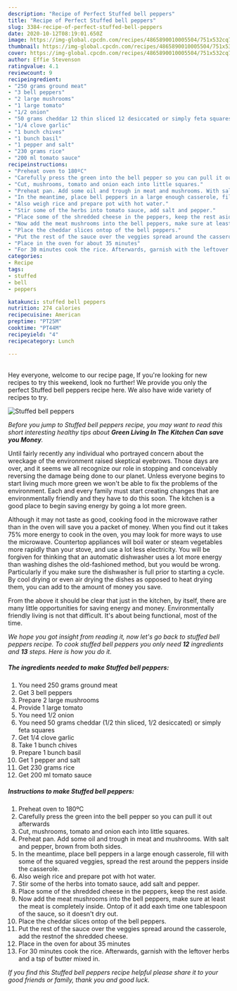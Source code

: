 ```yaml
---
description: "Recipe of Perfect Stuffed bell peppers"
title: "Recipe of Perfect Stuffed bell peppers"
slug: 3384-recipe-of-perfect-stuffed-bell-peppers
date: 2020-10-12T08:19:01.650Z
image: https://img-global.cpcdn.com/recipes/4865890010005504/751x532cq70/stuffed-bell-peppers-recipe-main-photo.jpg
thumbnail: https://img-global.cpcdn.com/recipes/4865890010005504/751x532cq70/stuffed-bell-peppers-recipe-main-photo.jpg
cover: https://img-global.cpcdn.com/recipes/4865890010005504/751x532cq70/stuffed-bell-peppers-recipe-main-photo.jpg
author: Effie Stevenson
ratingvalue: 4.1
reviewcount: 9
recipeingredient:
- "250 grams ground meat"
- "3 bell peppers"
- "2 large mushrooms"
- "1 large tomato"
- "1/2 onion"
- "50 grams cheddar 12 thin sliced 12 desiccated or simply feta squares"
- "1/4 clove garlic"
- "1 bunch chives"
- "1 bunch basil"
- "1 pepper and salt"
- "230 grams rice"
- "200 ml tomato sauce"
recipeinstructions:
- "Preheat oven to 180ºC"
- "Carefully press the green into the bell pepper so you can pull it out afterwards"
- "Cut, mushrooms, tomato and onion each into little squares."
- "Preheat pan. Add some oil and trough in meat and mushrooms. With salt and pepper, brown from both sides."
- "In the meantime, place bell peppers in a large enough casserole, fill with some of the squared veggies, spread the rest around the peppers inside the casserole."
- "Also weigh rice and prepare pot with hot water."
- "Stir some of the herbs into tomato sauce, add salt and pepper."
- "Place some of the shredded cheese in the peppers, keep the rest aside."
- "Now add the meat mushrooms into the bell peppers, make sure at least the meat is completely inside. Ontop of it add eaxh time one tablespoon of the sauce, so it doesn&#39;t dry out."
- "Place the cheddar slices ontop of the bell peppers."
- "Put the rest of the sauce over the veggies spread around the casserole, add the restnof the shredded cheese."
- "Place in the oven for about 35 minutes"
- "For 30 minutes cook the rice. Afterwards, garnish with the leftover herbs and a tsp of butter mixed in."
categories:
- Recipe
tags:
- stuffed
- bell
- peppers

katakunci: stuffed bell peppers 
nutrition: 274 calories
recipecuisine: American
preptime: "PT25M"
cooktime: "PT44M"
recipeyield: "4"
recipecategory: Lunch

---
```

<br>
Hey everyone, welcome to our recipe page, If you're looking for new recipes to try this weekend, look no further! We provide you only the perfect Stuffed bell peppers recipe here. We also have wide variety of recipes to try.
<br>


![Stuffed bell peppers](https://img-global.cpcdn.com/recipes/4865890010005504/751x532cq70/stuffed-bell-peppers-recipe-main-photo.jpg)

<i>Before you jump to Stuffed bell peppers recipe, you may want to read this short interesting healthy tips about 
<strong>Green Living In The Kitchen Can save you Money</strong>.</i>
</br>

Until fairly recently any individual who portrayed concern about the wreckage of the environment raised skeptical eyebrows. Those days are over, and it seems we all recognize our role in stopping and conceivably reversing the damage being done to our planet. Unless everyone begins to start living much more green we won't be able to fix the problems of the environment. Each and every family must start creating changes that are environmentally friendly and they have to do this soon. The kitchen is a good place to begin saving energy by going a lot more green.

Although it may not taste as good, cooking food in the microwave rather than in the oven will save you a packet of money. When you find out it takes 75% more energy to cook in the oven, you may look for more ways to use the microwave. Countertop appliances will boil water or steam vegetables more rapidly than your stove, and use a lot less electricity. You will be forgiven for thinking that an automatic dishwasher uses a lot more energy than washing dishes the old-fashioned method, but you would be wrong. Particularly if you make sure the dishwasher is full prior to starting a cycle. By cool drying or even air drying the dishes as opposed to heat drying them, you can add to the amount of money you save.

From the above it should be clear that just in the kitchen, by itself, there are many little opportunities for saving energy and money. Environmentally friendly living is not that difficult. It's about being functional, most of the time.


<i>We hope you got insight from reading it, now let's go back to stuffed bell peppers recipe. To cook stuffed bell peppers you only need <strong>12</strong> ingredients and <strong>13</strong> steps. Here is how you do it.
</i>

##### The ingredients needed to make Stuffed bell peppers:

1. You need 250 grams ground meat
1. Get 3 bell peppers
1. Prepare 2 large mushrooms
1. Provide 1 large tomato
1. You need 1/2 onion
1. You need 50 grams cheddar (1/2 thin sliced, 1/2 desiccated) or simply feta squares
1. Get 1/4 clove garlic
1. Take 1 bunch chives
1. Prepare 1 bunch basil
1. Get 1 pepper and salt
1. Get 230 grams rice
1. Get 200 ml tomato sauce


##### Instructions to make Stuffed bell peppers:

1. Preheat oven to 180ºC
1. Carefully press the green into the bell pepper so you can pull it out afterwards
1. Cut, mushrooms, tomato and onion each into little squares.
1. Preheat pan. Add some oil and trough in meat and mushrooms. With salt and pepper, brown from both sides.
1. In the meantime, place bell peppers in a large enough casserole, fill with some of the squared veggies, spread the rest around the peppers inside the casserole.
1. Also weigh rice and prepare pot with hot water.
1. Stir some of the herbs into tomato sauce, add salt and pepper.
1. Place some of the shredded cheese in the peppers, keep the rest aside.
1. Now add the meat mushrooms into the bell peppers, make sure at least the meat is completely inside. Ontop of it add eaxh time one tablespoon of the sauce, so it doesn&#39;t dry out.
1. Place the cheddar slices ontop of the bell peppers.
1. Put the rest of the sauce over the veggies spread around the casserole, add the restnof the shredded cheese.
1. Place in the oven for about 35 minutes
1. For 30 minutes cook the rice. Afterwards, garnish with the leftover herbs and a tsp of butter mixed in.


<i>If you find this Stuffed bell peppers recipe helpful please share it to your good friends or family, thank you and good luck.</i>
